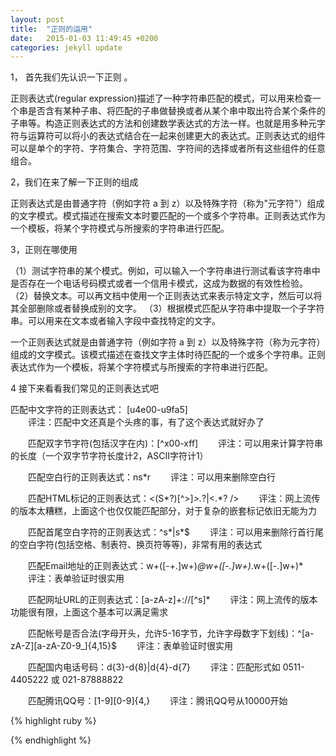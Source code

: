 ```yaml
---
layout: post
title:  "正则的运用"
date:   2015-01-03 11:49:45 +0200
categories: jekyll update
---
```

   
1， 首先我们先认识一下正则 。

正则表达式(regular expression)描述了一种字符串匹配的模式，可以用来检查一个串是否含有某种子串、将匹配的子串做替换或者从某个串中取出符合某个条件的子串等。构造正则表达式的方法和创建数学表达式的方法一样。也就是用多种元字符与运算符可以将小的表达式结合在一起来创建更大的表达式。正则表达式的组件可以是单个的字符、字符集合、字符范围、字符间的选择或者所有这些组件的任意组合。

2，我们在来了解一下正则的组成

正则表达式是由普通字符（例如字符 a 到 z）以及特殊字符（称为"元字符"）组成的文字模式。模式描述在搜索文本时要匹配的一个或多个字符串。正则表达式作为一个模板，将某个字符模式与所搜索的字符串进行匹配。

3，正则在哪使用

（1）测试字符串的某个模式。例如，可以输入一个字符串进行测试看该字符串中是否存在一个电话号码模式或者一个信用卡模式，这成为数据的有效性检验。
（2）替换文本。可以再文档中使用一个正则表达式来表示特定文字，然后可以将其全部删除或者替换成别的文字。
（3）根据模式匹配从字符串中提取一个子字符串。可以用来在文本或者输入字段中查找特定的文字。

 一个正则表达式就是由普通字符（例如字符 a 到 z）以及特殊字符（称为元字符）组成的文字模式。该模式描述在查找文字主体时待匹配的一个或多个字符串。正则表达式作为一个模板，将某个字符模式与所搜索的字符串进行匹配。

4 接下来看看我们常见的正则表达式吧 

匹配中文字符的正则表达式： [u4e00-u9fa5]  
　　评注：匹配中文还真是个头疼的事，有了这个表达式就好办了

　　匹配双字节字符(包括汉字在内)：[^x00-xff]
　　评注：可以用来计算字符串的长度（一个双字节字符长度计2，ASCII字符计1）

　　匹配空白行的正则表达式：ns*r
　　评注：可以用来删除空白行

　　匹配HTML标记的正则表达式：<(S*?)[^>]*>.*?|<.*? />
　　评注：网上流传的版本太糟糕，上面这个也仅仅能匹配部分，对于复杂的嵌套标记依旧无能为力

　　匹配首尾空白字符的正则表达式：^s*|s*$
　　评注：可以用来删除行首行尾的空白字符(包括空格、制表符、换页符等等)，非常有用的表达式

　　匹配Email地址的正则表达式：w+([-+.]w+)*@w+([-.]w+)*.w+([-.]w+)*
　　评注：表单验证时很实用

　　匹配网址URL的正则表达式：[a-zA-z]+://[^s]*
　　评注：网上流传的版本功能很有限，上面这个基本可以满足需求

　　匹配帐号是否合法(字母开头，允许5-16字节，允许字母数字下划线)：^[a-zA-Z][a-zA-Z0-9_]{4,15}$
　　评注：表单验证时很实用

　　匹配国内电话号码：d{3}-d{8}|d{4}-d{7}
　　评注：匹配形式如 0511-4405222 或 021-87888822

　　匹配腾讯QQ号：[1-9][0-9]{4,}
　　评注：腾讯QQ号从10000开始 


{% highlight ruby %}

 
{% endhighlight %}



[jekyll-docs]: http://jekyllrb.com/docs/home
[jekyll-gh]:   https://github.com/jekyll/jekyll
[jekyll-talk]: https://talk.jekyllrb.com/
